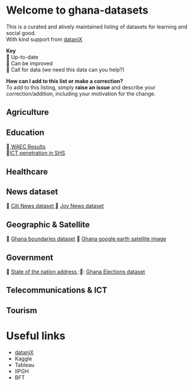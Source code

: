 # Welcome to ghana-datasets
This is a curated and atively maintained listing of datasets for learning and social good.  
With kind support from [dataniX](www.datanix.co.uk/blog)

**Key**  
:large_blue_circle: Up-to-date  
:seedling: Can be improved  
:red_circle: Call for data (we need this data can you help?)  



**How can I add to this list or make a correction?**  
To add to this listing, simply **raise an issue** and describe your correction/addition, including your motivation for the change.  


## Agriculture  


## Education  
:red_circle:<a href="https://www.datanix.co.uk/blog" target ="_blank" title="WAEC Results dataset from 2012"> WAEC Results </a>  
:red_circle:<a href="https://www.datanix.co.uk/blog" title="Explores the availability of ICT Labs for training">ICT penetration in SHS</a>

## Healthcare  


## News dataset  
:red_circle: <a href="www.datanix.co.uk/blog" title ="a collection of citi news stories from 2012"> Citi News dataset </a> 
:red_circle: <a href="www.datanix.co.uk/blog" title ="a collection of citi news stories from 2012"> Joy News dataset </a>
  

## Geographic & Satellite  
:red_circle: <a href="www.datanix.co.uk/blog" title ="a collection of citi news stories from 2012">Ghana boundaries dataset</a>
:red_circle: <a href="www.datanix.co.uk/blog" title ="a collection of citi news stories from 2012">Ghana google earth satellite image </a>
  

## Government  
:large_blue_circle: <a href="www.datanix.co.uk/blog" title ="Ghana State of The Nation Addresses from 2011"> State of the nation address </a> 
::seedling:: <a href="www.datanix.co.uk/blog" target ="_blank" title ="Ghanas Parliamentary & Presidential elections dataset"> Ghana Elections dataset </a>  

## Telecommunications & ICT  


## Tourism  



# Useful links
- [dataniX](www.datanix.co.uk/blog) 
- Kaggle
- Tableau
- IIPGH
- BFT
   
